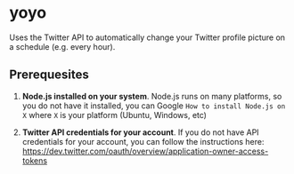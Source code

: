 # yoyo
Uses the Twitter API to automatically change your Twitter profile picture on a schedule (e.g. every hour).

## Prerequesites

1. **Node.js installed on your system**. Node.js runs on many platforms, so you do not have it installed, you can Google `How to install Node.js on X` where `X` is your platform (Ubuntu, Windows, etc)

2. **Twitter API credentials for your account**. If you do not have API credentials for your account, you can follow the instructions here: https://dev.twitter.com/oauth/overview/application-owner-access-tokens
